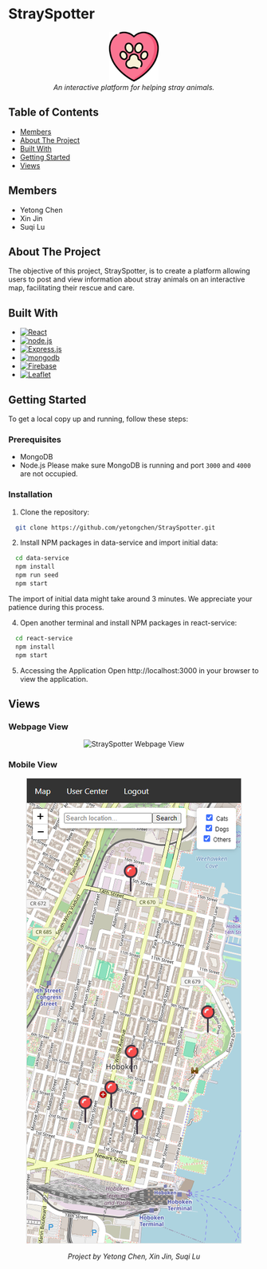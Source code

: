 # StraySpotter
<p align="center">
  <!-- You can add a project logo here if available -->
  <img src="react-service\public\heart.png" alt="StraySpotter Logo" width="100"/>
  <br />
  <i>An interactive platform for helping stray animals.</i>

## Table of Contents
- [Members](#members)
- [About The Project](#about-the-project)
- [Built With](#built-with)
- [Getting Started](#getting-started)
- [Views](#views)

## Members
- Yetong Chen
- Xin Jin
- Suqi Lu

## About The Project
<!-- A brief description of what the project does and its importance -->
The objective of this project, StraySpotter, is to create a platform allowing users to post and view information about stray animals on an interactive map, facilitating their rescue and care.

## Built With
<!-- A list of technologies used in the project -->
- [![React][React-img]][React-url]
- [![node.js][node.js-img]][node.js-url]
- [![Express.js][Express.js-img]][Express.js-url]
- [![mongodb][mongodb-img]][mongodb-url]
- [![Firebase][Firebase-img]][Firebase-url]
- [![Leaflet][Leaflet-img]][Leaflet-url]

## Getting Started
<!-- Step-by-step guide on how to set up the project locally -->
To get a local copy up and running, follow these steps:

### Prerequisites
- MongoDB
- Node.js
Please make sure MongoDB is running and port `3000` and `4000` are not occupied.

### Installation
1. Clone the repository:
```sh
  git clone https://github.com/yetongchen/StraySpotter.git
```
2. Install NPM packages in data-service and import initial data:
```sh
  cd data-service
  npm install
  npm run seed
  npm start
```
The import of initial data might take around 3 minutes. We appreciate your patience during this process.

4. Open another terminal and install NPM packages in react-service:
```sh
  cd react-service
  npm install
  npm start
```
5. Accessing the Application
Open http://localhost:3000 in your browser to view the application.

## Views

### Webpage View
<p align="center">
  <img src="react-service\public\webpage_view.png" alt="StraySpotter Webpage View" />
</p>

### Mobile View
<p align="center">
  <img src="react-service\public\mobile_view.png" alt="StraySpotter Mobile View" />
</p>

<!-- Contact information for the project team -->

<!-- Footnotes or additional information -->
<p align="center"><i>Project by Yetong Chen, Xin Jin, Suqi Lu</i></p>


<!-- MARKDOWN LINKS & IMAGES -->

[React-url]: https://react.dev/
[React-img]: https://img.shields.io/badge/React-20232A?style=for-the-badge&logo=react&logoColor=61DAFB
[node.js-url]: https://nodejs.org/en
[node.js-img]: https://img.shields.io/badge/Node.js-43853D?style=for-the-badge&logo=node.js&logoColor=white
[Express.js-url]: https://expressjs.com/
[Express.js-img]: https://img.shields.io/badge/Express.js-404D59?style=for-the-badge&logo=express&Color=white
[mongodb-url]: https://www.mongodb.com/zh-cn
[mongodb-img]: https://img.shields.io/badge/MongoDB-4EA94B?style=for-the-badge&logo=mongodb&logoColor=white
[Firebase-url]: https://firebase.google.com/
[Firebase-img]: https://img.shields.io/badge/Firebase-ffca28?style=for-the-badge&logo=firebase&logoColor=black
[Leaflet-url]: https://leafletjs.com/
[Leaflet-img]: https://img.shields.io/badge/Leaflet-1EB300?style=for-the-badge&logo=leaflet&logoColor=white
